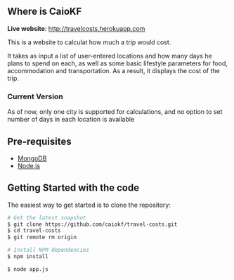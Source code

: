 ## Where is CaioKF

**Live website**: http://travelcosts.herokuapp.com

This is a website to calculat how much a trip would cost.

It takes as input a list of user-entered locations and how many days he plans to spend on each, as well as some basic lifestyle parameters for food, accommodation and transportation. As a result, it displays the cost of the trip.

### Current Version

As of now, only one city is supported for calculations, and no option to set number of days in each location is available

Pre-requisites
-------------

- [MongoDB](http://www.mongodb.org/downloads)
- [Node.js](http://nodejs.org)


Getting Started with the code
---------------

The easiest way to get started is to clone the repository:

```bash
# Get the latest snapshot
$ git clone https://github.com/caiokf/travel-costs.git
$ cd travel-costs
$ git remote rm origin

# Install NPM dependencies
$ npm install

$ node app.js
```
